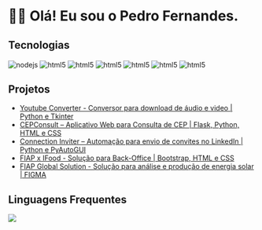 # 👦🏽 <b> Olá! Eu sou o Pedro Fernandes. </b>

## Tecnologias

<div style ="display: inline_block">
    <img align="center" alt="nodejs" src="https://img.shields.io/badge/Node.js-339933?style=for-the-badge&logo=nodedotjs&logoColor=white">
    <img align="center" alt="html5" src="https://img.shields.io/badge/Java-ED8B00?style=for-the-badge&logo=openjdk&logoColor=white">
    <img align="center" alt="html5" src="https://img.shields.io/badge/PostgreSQL-316192?style=for-the-badge&logo=postgresql&logoColor=white">
    <img align="center" alt="html5" src="https://img.shields.io/badge/GIT-E44C30?style=for-the-badge&logo=git&logoColor=white">
    <img align="center" alt="html5" src="https://img.shields.io/badge/HTML5-E34F26?style=for-the-badge&logo=html5&logoColor=white">
    <img align="center" alt="html5" src="https://img.shields.io/badge/CSS3-1572B6?style=for-the-badge&logo=css3&logoColor=white">
    <img align="center" alt="html5" src="https://img.shields.io/badge/Python-14354C?style=for-the-badge&logo=python&logoColor=white">
    

</div>

## Projetos
- [Youtube Converter - Conversor para download de áudio e video | Python e Tkinter](https://github.com/frpedro/ytb)
- [CEPConsult – Aplicativo Web para Consulta de CEP | Flask, Python, HTML e CSS](https://github.com/frpedro/cep-consult)
- [Connection Inviter – Automação para envio de convites no LinkedIn | Python e PyAutoGUI](https://github.com/frpedro/linkedin-automatic-inviter)
- [FIAP x IFood - Solução para Back-Office | Bootstrap, HTML e CSS](https://www.linkedin.com/posts/pedrofernandesh_desenvolvimentoweb-fiap-challenge-activity-7242530045313855489-QEgp?utm_source=share&utm_medium=member_desktop)
- [FIAP Global Solution - Solução para análise e produção de energia solar | FIGMA](https://www.linkedin.com/posts/pedrofernandesh_conclu%C3%ADmos-o-global-solution-do-2%C2%BA-semestre-activity-7267523103948169219-AAXk?utm_source=share&utm_medium=member_desktop)

## Linguagens Frequentes
![](https://github-readme-stats.vercel.app/api/top-langs/?username=frpedro&layout=compact&theme=highcontrast)
